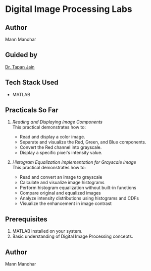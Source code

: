 # Digital Image Processing Labs

## Author
Mann Manohar

## Guided by
[Dr. Tapan Jain](https://in.linkedin.com/in/dr-tapan-jain-18731717)

## Tech Stack Used
- MATLAB

## Practicals So Far

1. *Reading and Displaying Image Components*  
   This practical demonstrates how to:
   - Read and display a color image.
   - Separate and visualize the Red, Green, and Blue components.
   - Convert the Red channel into grayscale.
   - Display a specific pixel's intensity value.

2. *Histogram Equalization Implementation for Grayscale Image*  
   This practical demonstrates how to:
   - Read and convert an image to grayscale
   - Calculate and visualize image histograms
   - Perform histogram equalization without built-in functions
   - Compare original and equalized images
   - Analyze intensity distributions using histograms and CDFs
   - Visualize the enhancement in image contrast

## Prerequisites

  1. MATLAB installed on your system.
  2. Basic understanding of Digital Image Processing concepts.
     
## Author
Mann Manohar
